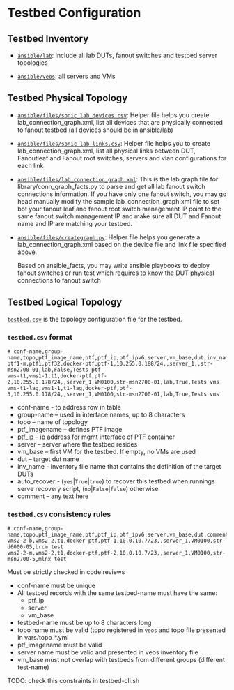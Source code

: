 # Testbed Configuration

## Testbed Inventory

- [```ansible/lab```](/ansible/lab): Include all lab DUTs, fanout switches and testbed server topologies

- [```ansible/veos```](/ansible/veos): all servers and VMs

## Testbed Physical Topology

- [```ansible/files/sonic_lab_devices.csv```](/ansible/files/sonic_lab_devices.csv): Helper file helps you create lab_connection_graph.xml, list all devices that are physically connected to fanout testbed (all devices should be in ansible/lab)

- [```ansible/files/sonic_lab_links.csv```](/ansible/files/sonic_lab_links.csv): Helper file helps you to create lab_connection_graph.xml, list all physical links between DUT, Fanoutleaf and Fanout root switches, servers and vlan configurations for each link

- [```ansible/files/lab_connection_graph.xml```](/ansible/files/lab_connection_graph.xml): This is the lab graph file for library/conn_graph_facts.py to parse and get all lab fanout switch connections information. If you have only one fanout switch, you may go head manually modify the sample lab_connection_graph.xml file to set bot your fanout leaf and fanout root switch management IP point to the same fanout switch management IP and make sure all DUT and Fanout name and IP are matching your testbed.

- [```ansible/files/creategraph.py```](/ansible/files/creategraph.py): Helper file helps you generate a lab_connection_graph.xml based on the device file and link file specified above.

     Based on ansible_facts,  you may write ansible playbooks to deploy fanout switches or run test which requires to know the DUT physical connections to fanout switch


## Testbed Logical Topology

[```testbed.csv```](/ansible/testbed.csv) is the topology configuration file for the testbed.

### ```testbed.csv``` format
```
# conf-name,group-name,topo,ptf_image_name,ptf,ptf_ip,ptf_ipv6,server,vm_base,dut,inv_name,auto_recover,comment
ptf1-m,ptf1,ptf32,docker-ptf,ptf-1,10.255.0.188/24,,server_1,,str-msn2700-01,lab,False,Tests ptf
vms-t1,vms1-1,t1,docker-ptf,ptf-2,10.255.0.178/24,,server_1,VM0100,str-msn2700-01,lab,True,Tests vms
vms-t1-lag,vms1-1,t1-lag,docker-ptf,ptf-3,10.255.0.178/24,,server_1,VM0100,str-msn2700-01,lab,True,Tests vms

```

- conf-name - to address row in table
- group-name – used in interface names, up to 8 characters
- topo – name of topology
- ptf_imagename – defines PTF image
- ptf_ip – ip address for mgmt interface of PTF container
- server – server where the testbed resides
- vm_base – first VM for the testbed. If empty, no VMs are used
- dut – target dut name
- inv_name - inventory file name that contains the definition of the target DUTs
- auto_recover - (`yes`|`True`|`true`) to recover this testbed when runnings serve recovery script, (`no`|`False`|`false`) otherwise
- comment – any text here

### ```testbed.csv``` consistency rules
```
# conf-name,group-name,topo,ptf_image_name,ptf,ptf_ip,ptf_ipv6,server,vm_base,dut,comment
vms2-2-b,vms2-2,t1,docker-ptf,ptf-1,10.0.10.7/23,,server_1,VM0100,str-d6000-05,brcm test
vms2-2-m,vms2-2,t1,docker-ptf,ptf-2,10.0.10.7/23,,server_1,VM0100,str-msn2700-5,mlnx test

```
Must be strictly checked in code reviews
 - conf-name must be unique
 - All testbed records with the same testbed-name must have the same:
   - ptf_ip
   - server
   - vm_base
 - testbed-name must be up to 8 characters long
 - topo name must be valid (topo registered in ```veos``` and topo file presented in vars/topo_*.yml
 - ptf_imagename must be valid
 - server name must be valid and presented in veos inventory file
 - vm_base must not overlap with testbeds from different groups (different test-name)

TODO: check this constraints in testbed-cli.sh



